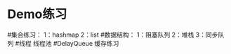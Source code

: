 # Demo练习
#集合练习：
    1：hashmap
    2：list
#数据结构：
   1：阻塞队列
   2：堆栈
   3：同步队列
#线程
   线程池
#DelayQueue
  缓存练习